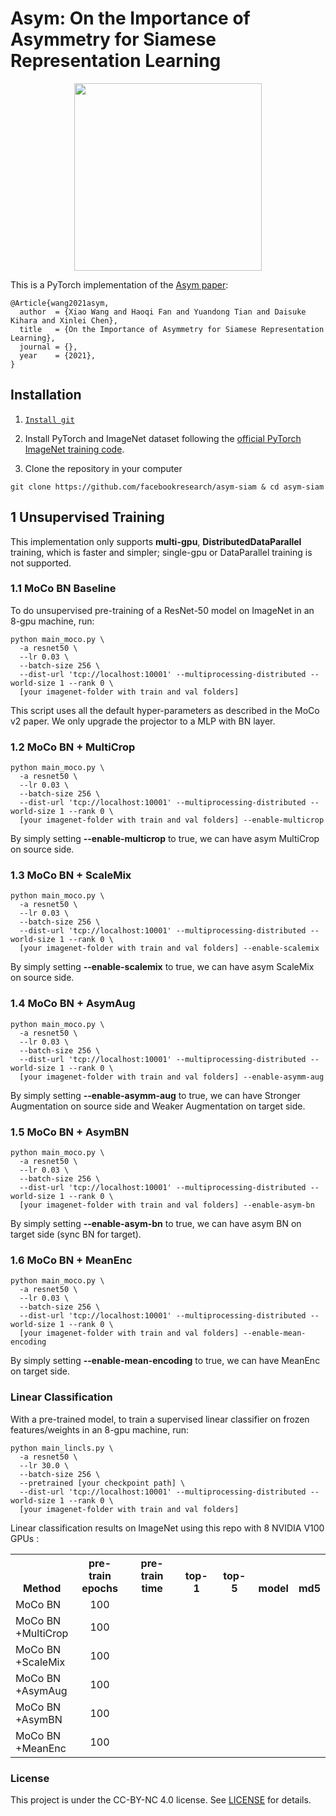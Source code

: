 # Asym: On the Importance of Asymmetry for Siamese Representation Learning

<p align="center">
  <img src="https://github.com/fairinternal/asym-siam/blob/main/figure/teaser.png" width="300">
</p>

This is a PyTorch implementation of the [Asym paper]():
```
@Article{wang2021asym,
  author  = {Xiao Wang and Haoqi Fan and Yuandong Tian and Daisuke Kihara and Xinlei Chen},
  title   = {On the Importance of Asymmetry for Siamese Representation Learning},
  journal = {},
  year    = {2021},
}
```


## Installation

1. [`Install git`](https://git-scm.com/book/en/v2/Getting-Started-Installing-Git) 

2. Install PyTorch and ImageNet dataset following the [official PyTorch ImageNet training code](https://github.com/pytorch/examples/tree/master/imagenet).

3. Clone the repository in your computer 
```
git clone https://github.com/facebookresearch/asym-siam & cd asym-siam
```


## 1 Unsupervised Training

This implementation only supports **multi-gpu**, **DistributedDataParallel** training, which is faster and simpler; single-gpu or DataParallel training is not supported.

### 1.1 MoCo BN Baseline
To do unsupervised pre-training of a ResNet-50 model on ImageNet in an 8-gpu machine, run:
```
python main_moco.py \
  -a resnet50 \
  --lr 0.03 \
  --batch-size 256 \
  --dist-url 'tcp://localhost:10001' --multiprocessing-distributed --world-size 1 --rank 0 \
  [your imagenet-folder with train and val folders]
```
This script uses all the default hyper-parameters as described in the MoCo v2 paper. We only upgrade the projector to a MLP with BN layer.

### 1.2 MoCo BN + MultiCrop
```
python main_moco.py \
  -a resnet50 \
  --lr 0.03 \
  --batch-size 256 \
  --dist-url 'tcp://localhost:10001' --multiprocessing-distributed --world-size 1 --rank 0 \
  [your imagenet-folder with train and val folders] --enable-multicrop
```
By simply setting  **--enable-multicrop** to true, we can have asym MultiCrop on source side.

### 1.3 MoCo BN + ScaleMix
```
python main_moco.py \
  -a resnet50 \
  --lr 0.03 \
  --batch-size 256 \
  --dist-url 'tcp://localhost:10001' --multiprocessing-distributed --world-size 1 --rank 0 \
  [your imagenet-folder with train and val folders] --enable-scalemix
```
By simply setting  **--enable-scalemix** to true, we can have asym ScaleMix on source side.

### 1.4 MoCo BN + AsymAug
```
python main_moco.py \
  -a resnet50 \
  --lr 0.03 \
  --batch-size 256 \
  --dist-url 'tcp://localhost:10001' --multiprocessing-distributed --world-size 1 --rank 0 \
  [your imagenet-folder with train and val folders] --enable-asymm-aug
```
By simply setting  **--enable-asymm-aug** to true, we can have Stronger Augmentation on source side and Weaker Augmentation on target side.

### 1.5 MoCo BN + AsymBN
```
python main_moco.py \
  -a resnet50 \
  --lr 0.03 \
  --batch-size 256 \
  --dist-url 'tcp://localhost:10001' --multiprocessing-distributed --world-size 1 --rank 0 \
  [your imagenet-folder with train and val folders] --enable-asym-bn
```
By simply setting  **--enable-asym-bn** to true, we can have asym BN on target side (sync BN for target).

### 1.6 MoCo BN + MeanEnc
```
python main_moco.py \
  -a resnet50 \
  --lr 0.03 \
  --batch-size 256 \
  --dist-url 'tcp://localhost:10001' --multiprocessing-distributed --world-size 1 --rank 0 \
  [your imagenet-folder with train and val folders] --enable-mean-encoding
```
By simply setting  **--enable-mean-encoding** to true, we can have MeanEnc on target side.



### Linear Classification

With a pre-trained model, to train a supervised linear classifier on frozen features/weights in an 8-gpu machine, run:
```
python main_lincls.py \
  -a resnet50 \
  --lr 30.0 \
  --batch-size 256 \
  --pretrained [your checkpoint path] \
  --dist-url 'tcp://localhost:10001' --multiprocessing-distributed --world-size 1 --rank 0 \
  [your imagenet-folder with train and val folders]
```

Linear classification results on ImageNet using this repo with 8 NVIDIA V100 GPUs :
<table><tbody>
<!-- START TABLE -->
<!-- TABLE HEADER -->
<th valign="bottom">Method</th>
<th valign="bottom">pre-train<br/>epochs</th>
<th valign="bottom">pre-train<br/>time</th>
<th valign="bottom">top-1</th>
<th valign="bottom">top-5</th>
<th valign="bottom">model</th>
<th valign="bottom">md5</th>
<!-- TABLE BODY -->
<tr><td align="left">MoCo BN</td>
<td align="center">100</td>
<td align="center"></td>
<td align="center"></td>
<td align="center"></td>
<td align="center"></td>
<td align="center"></td>
</tr>

<tr><td align="left">MoCo BN<br/> +MultiCrop</td>
<td align="center">100</td>
<td align="center"></td>
<td align="center"></td>
<td align="center"></td>
<td align="center"></td>
<td align="center"></td>
</tr>
  
<tr><td align="left">MoCo BN<br/> +ScaleMix</td>
<td align="center">100</td>
<td align="center"></td>
<td align="center"></td>
<td align="center"></td>
<td align="center"></td>
<td align="center"></td>
</tr>

<tr><td align="left">MoCo BN<br/> +AsymAug</td>
<td align="center">100</td>
<td align="center"></td>
<td align="center"></td>
<td align="center"></td>
<td align="center"></td>
<td align="center"></td>
</tr>
  
<tr><td align="left">MoCo BN<br/> +AsymBN</td>
<td align="center">100</td>
<td align="center"></td>
<td align="center"></td>
<td align="center"></td>
<td align="center"></td>
<td align="center"></td>
</tr>
  
<tr><td align="left">MoCo BN<br/> +MeanEnc</td>
<td align="center">100</td>
<td align="center"></td>
<td align="center"></td>
<td align="center"></td>
<td align="center"></td>
<td align="center"></td>
</tr>
  
  
</tbody></table>


### License

This project is under the CC-BY-NC 4.0 license. See [LICENSE](LICENSE) for details.

